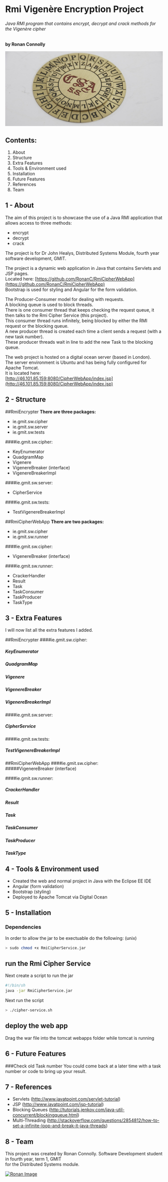 
# Rmi Vigenère Encryption Project 
###### Java RMI program that contains encrypt, decrypt and crack methods for the Vigenère cipher
**by Ronan Connolly**  

![Cipher Header](https://github.com/RonanC/RMIEncryption/blob/master/misc-resources/cipher-header.jpg "Cipher Header")

Contents:
---------
1. About
2. Structure
3. Extra Features
4. Tools & Environment used
5. Installation
6. Future Features
7. References
8. Team
  
1 - About
---
The aim of this project is to showcase the use of a Java RMI application that allows access to three methods:  
* encrypt
* decrypt
* crack
  
The project is for Dr John Healys, Distributed Systems Module, fourth year software development, GMIT.    
  
The project is a dynamic web application in Java that contains Servlets and JSP pages.  
Located here: [https://github.com/RonanC/RmiCipherWebApp](https://github.com/RonanC/RmiCipherWebApp)  
Bootstrap is used for styling and Angular for the form validation.  

The Producer-Consumer model for dealing with requests.  
A blocking queue is used to block threads.   
There is one consumer thread that keeps checking the request queue, it then talks to the Rmi Cipher Service (this project).  
This consumer thread runs infinitely, being blocked by either the RMI request or the blocking queue.  
A new producer thread is created each time a client sends a request (with a new task number).  
These producer threads wait in line to add the new Task to the blocking queue.  

The web project is hosted on a digital ocean server (based in London).  
The server environment is Ubuntu and has being fully configured for Apache Tomcat.  
It is located here:  
[http://46.101.85.159:8080/CipherWebApp/index.jsp](http://46.101.85.159:8080/CipherWebApp/index.jsp)  


2 - Structure 
---
##RmiEncrypter
**There are three packages:**  
* ie.gmit.sw.cipher
* ie.gmit.sw.server
* ie.gmit.sw.tests

####ie.gmit.sw.cipher:  
* KeyEnumerator
* QuadgramMap
* Vigenere
* VigenereBreaker (interface)
* VigenereBreakerImpl

####ie.gmit.sw.server:  
* CipherService
 
####ie.gmit.sw.tests:  
* TestVigenereBreakerImpl
  
##RmiCipherWebApp
**There are two packages:**  
* ie.gmit.sw.cipher
* ie.gmit.sw.runner

####ie.gmit.sw.cipher:  
* VigenereBreaker (interface)

####ie.gmit.sw.runner:  
* CrackerHandler
* Result
* Task
* TaskConsumer
* TaskProducer
* TaskType

3 -  Extra Features
---

I will now list all the extra features I added.

##RmiEncrypter
####ie.gmit.sw.cipher:  
##### KeyEnumerator
##### QuadgramMap
##### Vigenere
##### VigenereBreaker
##### VigenereBreakerImpl

####ie.gmit.sw.server:  
##### CipherService
 
####ie.gmit.sw.tests:  
##### TestVigenereBreakerImpl
  
  
##RmiCipherWebApp
####ie.gmit.sw.cipher:  
#####VigenereBreaker (interface)

####ie.gmit.sw.runner:  
##### CrackerHandler
##### Result
##### Task
##### TaskConsumer
##### TaskProducer
##### TaskType
  
4 - Tools & Environment used
---
 - Created the web and normal project in Java with the Eclipse EE IDE
 - Angular (form validation)
 - Bootstrap (styling)
 - Deployed to Apache Tomcat via Digital Ocean
  
5 - Installation
---
### Dependencies  
In order to allow the jar to be exectuable do the following: (unix)
```sh
> sudo chmod +x RmiCipherService.jar
```
  
## run the Rmi Cipher Service
Next create a script to run the jar  
```sh
#!/bin/sh
java -jar RmiCipherService.jar
```

Next run the script  
```sh
> ./cipher-service.sh
```

## deploy the web app
Drag the war file into the tomcat webapps folder while tomcat is running

6 - Future Features
---
###Check old Task number
You could come back at a later time with a task number or code to bring up your result.


7 - References
---
- Servlets (http://www.javatpoint.com/servlet-tutorial)
- JSP (http://www.javatpoint.com/jsp-tutorial)
- Blocking Queues (http://tutorials.jenkov.com/java-util-concurrent/blockingqueue.html)
- Multi-Threading (http://stackoverflow.com/questions/2854812/how-to-set-a-infinite-loop-and-break-it-java-threads)
  
8 - Team
---
This project was created by Ronan Connolly.
Software Development student in fourth year, term 1, GMIT  
for the Distributed Systems module.

<a href="https://github.com/RonanC"><img src="https://github.com/RonanC/DodgySpike/blob/master/PromoImages/Ronan.png" width="100px" height="100px" title="Ronan" alt="Ronan Image"/></a> 
